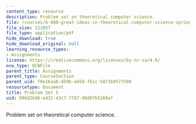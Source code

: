 ```yaml
---
content_type: resource
description: Problem set on theoretical computer science.
file: /courses/6-080-great-ideas-in-theoretical-computer-science-spring-2008/996d2b96e43243c7778790d07b5269af_ps5.pdf
file_size: 121057
file_type: application/pdf
hide_download: true
hide_download_original: null
learning_resource_types:
- Assignments
license: https://creativecommons.org/licenses/by-nc-sa/4.0/
ocw_type: OCWFile
parent_title: Assignments
parent_type: CourseSection
parent_uid: f0e16aa8-d59b-e658-f61c-5873b0577599
resourcetype: Document
title: Problem Set 5
uid: 996d2b96-e432-43c7-7787-90d07b5269af
---
```

Problem set on theoretical computer science.